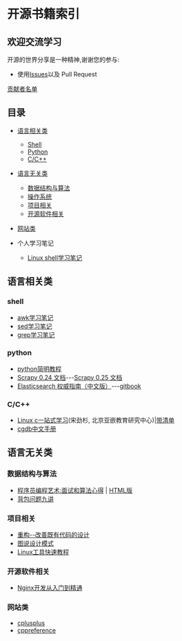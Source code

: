 开源书籍索引
=================


## 欢迎交流学习

开源的世界分享是一种精神,谢谢您的参与:

* 使用[Issues](https://github.com/callinglove/my_studying_notes/issues)以及 Pull Request

[贡献者名单](https://github.com/callinglove/my_studying_notes/graphs/contributors)

## 目录

- [语言相关类](#语言相关类)
  - [Shell](#shell)
  - [Python](#python)
  - [C/C++](#cc)

- [语言无关类](#语言无关类)
  - [数据结构与算法](#数据结构与算法)
  - [操作系统](#操作系统) 
  - [项目相关](#项目相关)
  - [开源软件相关](#开源软件相关)

- [网站类](#网站类)

- 个人学习笔记
  - [Linux shell学习笔记](./zh/shell.md)

## 语言相关类

### shell

- [awk学习笔记](http://www.kuqin.com/docs/awk.html)
- [sed学习笔记](http://www.kuqin.com/docs/sed.html)
- [grep学习笔记](http://www.kuqin.com/docs/grep.html)

### python
- [python简明教程](http://www.kuqin.com/abyteofpython_cn/)
- [Scrapy 0.24 文档](http://scrapy-chs.readthedocs.org/zh_CN/0.24/index.html)---[Scrapy 0.25 文档](http://scrapy-chs.readthedocs.org/zh_CN/latest/)
- [Elasticsearch 权威指南（中文版）](http://es.xiaoleilu.com/)---[gitbook](https://www.gitbook.com/book/looly/elasticsearch-the-definitive-guide-cn/details)
### C/C++

- [Linux c一站式学习](http://akaedu.github.io/book/)(宋劲杉, 北京亚嵌教育研究中心)|[带清单](http://docs.linuxtone.org/ebooks/C&CPP/c/)
- [cgdb中文手册](https://www.gitbook.com/book/leeyiw/cgdb-manual-in-chinese/details)

## 语言无关类

### 数据结构与算法

- [程序员编程艺术:面试和算法心得](https://github.com/julycoding/The-Art-Of-Programming-by-July) | [HTML版](http://taop.marchtea.com/)
- [背包问题九讲](https://github.com/tianyicui/pack)

### 项目相关

- [重构--改善既有代码的设计](http://wangchen.info/refactoring-cheat-sheet/)
- [图说设计模式](http://design-patterns.readthedocs.org/zh_CN/latest/index.html)
- [Linux工具快速教程](http://linuxtools-rst.readthedocs.org/zh_CN/latest/)

### 开源软件相关

- [Nginx开发从入门到精通](http://tengine.taobao.org/book/index.html)

### 网站类

- [cplusplus](http://www.cplusplus.com/)
- [cppreference](http://en.cppreference.com/w/)